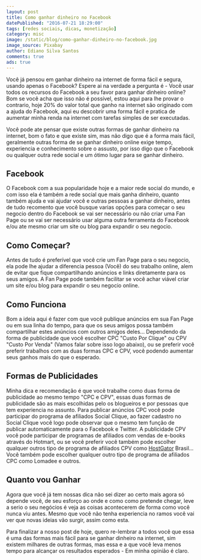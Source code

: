 ```yaml
---
layout: post
title: Como ganhar dinheiro no Facebook
datePublished: "2016-07-21 18:29:00"
tags: [redes sociais, dicas, monetização]
category: misc
image: /static/blog/como-ganhar-dinheiro-no-facebook.jpg
image_source: Pixabay
author: Ediano Silva Santos
comments: true
ads: true
---
```


Você já pensou em ganhar dinheiro na internet de forma fácil e segura, usando apenas o Facebook? Espere ai na verdade a pergunta é - Você usar todos os recursos do Facebook a seu favor para ganhar dinheiro online? Bom se você acha que isso não é possível, estou aqui para lhe provar o contrario, hoje 20% do valor total que ganho na internet são originado com a ajuda do Facebook, aqui eu descobrir uma forma fácil e pratica de aumentar minha renda na internet com tarefas simples de ser executadas.

Você pode ate pensar que existe outras formas de ganhar dinheiro na internet, bom o fato e que existe sim, mas não digo que é a forma mais fácil, geralmente outras forma de se ganhar dinheiro online exige tempo, experiencia e conhecimento sobre o assusto, por isso digo que o Facebook ou qualquer outra rede social e um ótimo lugar para se ganhar dinheiro.

## Facebook
O Facebook com a sua popularidade hoje e a maior rede social do mundo, e com isso ela é também a rede social que mais ganha dinheiro, quanto também ajuda e vai ajudar você e outras pessoas a ganhar dinheiro, antes de tudo recomento que você busque varias opções para começar o seu negocio dentro do Facebook se vai ser necessário ou não criar uma Fan Page ou se vai ser necessário usar alguma outra ferramenta do Facebook e/ou ate mesmo criar um site ou blog para expandir o seu negocio.

## Como Começar?
Antes de tudo é preferível que você crie um Fan Page para o seu negocio, ela pode lhe ajudar a diferencia pessoa (Você) do seu trabalho online, alem de evitar que fique compartilhando anúncios e links diretamente para os seus amigos. A Fan Page pode também facilitar se você achar viável criar um site e/ou blog para expandir o seu negocio online.

## Como Funciona
Bom a ideia aqui é fazer com que você publique anúncios em sua Fan Page ou em sua linha do tempo, para que os seus amigos possa também compartilhar estes anúncios com outros amigos deles... Dependendo da forma de publicidade que você escolher CPC "Custo Por Clique" ou CPV "Custo Por Venda" (Vamos falar sobre isso logo abaixo), ou se preferir você preferir trabalhos com as duas formas CPC e CPV, você podendo aumentar seus ganhos mais do que o esperado.

## Formas de Publicidades
Minha dica e recomendação é que você trabalhe como duas forma de publicidade ao mesmo tempo "CPC e CPV", essas duas formas de publicidade são as mais escolhidas pelo os blogueiros e por pessoas que tem experiencia no assunto. Para publicar anúncios CPC você pode participar do programa de afiliados Social Clique, ao fazer cadastro no Social Clique você logo pode observar que o mesmo tem função de publicar automaticamente para o Facebook e Twitter. A publicidade CPV você pode participar de programas de afiliados com vendas de e-books através do Hotmart, ou se você preferir você também pode escolher qualquer outros tipo de programa de afiliados CPV como <a href="https://www.hostgator.com.br/6429.html" target="_blank" rel="noopener">HostGator</a> Brasil... Você também pode escolher qualquer outro tipo de programa de afiliados CPC como Lomadee e outros.

## Quanto vou Ganhar
Agora que você já tem nossas dica não sei dizer ao certo mais agora só depende você, de seu esforço ao onde e como como pretende chegar, leve a serio o seu negócios é veja as coisas acontecerem de forma como você nunca viu antes. Mesmo que você não tenha experiencia no ramos você vai ver que novas ideias vão surgir, assim como esta.

Para finalizar a nosso post de hoje, quero re-lembrar a todos você que essa é uma das formas mais fácil para se ganhar dinheiro na internet, sim existem milhares de outras formas, mas essa e a que você leva menos tempo para alcançar os resultados esperados - Em minha opinião é claro.